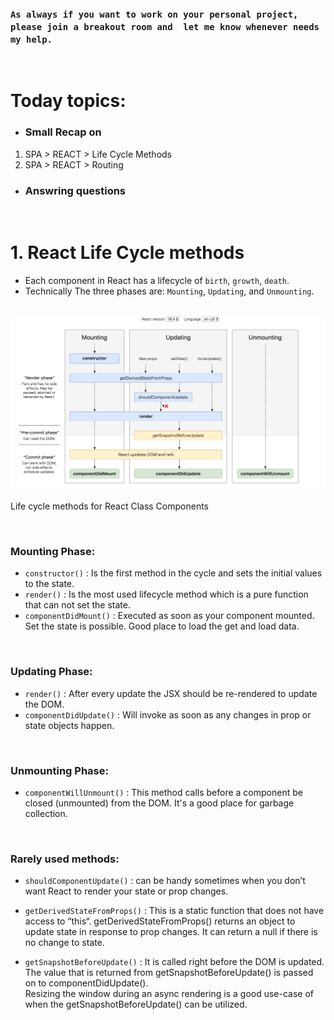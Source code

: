 ### `As always if you want to work on your personal project, please join a breakout room and  let me know whenever needs my help.`

&nbsp;
# Today topics:
- ### Small Recap on
1. SPA > REACT > Life Cycle Methods
2. SPA > REACT > Routing

- ### Answring questions
  

&nbsp;
# 1. React Life Cycle methods

- Each component in React has a lifecycle of `birth`, `growth`, `death`.
- Technically The three phases are: `Mounting`, `Updating`, and `Unmounting`. 

&nbsp;
<img src="./img/Screen-Shot-2018-10-31-at-1.44.28-PM.png">
<caption>Life cycle methods for React Class Components</caption>

&nbsp;
### Mounting Phase:
- `constructor()` : Is the first method in the cycle and sets the initial values to the state.
- `render()` : Is the most used lifecycle method which is a pure function that can not set the state.
- `componentDidMount()` : Executed as soon as your component mounted. Set the state is possible. Good place to load the get and load data.

&nbsp;
### Updating Phase:
- `render()` : After every update the JSX should be re-rendered to update the DOM.
- `componentDidUpdate()` : Will invoke as soon as any changes in prop or state objects happen.

&nbsp;
### Unmounting Phase:
- `componentWillUnmount()` : This method calls before a component be closed (unmounted) from the DOM. It's a good place for garbage collection.


&nbsp;
### Rarely used methods:
- `shouldComponentUpdate()` : can be handy sometimes when you don’t want React to render your state or prop changes.
  
- `getDerivedStateFromProps()` : This is a static function that does not have access to “this“.  getDerivedStateFromProps() returns an object to update state in response to prop changes. It can return a null if there is no change to state.

- `getSnapshotBeforeUpdate()` : It is called right before the DOM is updated. The value that is returned from getSnapshotBeforeUpdate() is passed on to componentDidUpdate().
&nbsp;  
Resizing the window during an async rendering is a good use-case of when the getSnapshotBeforeUpdate() can be utilized.